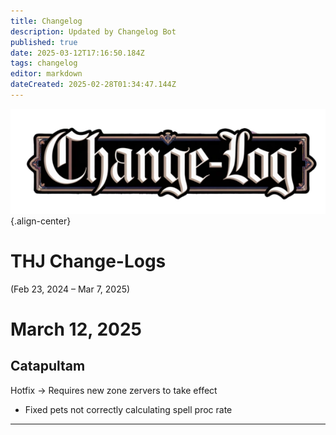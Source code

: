 ```yaml
---
title: Changelog
description: Updated by Changelog Bot
published: true
date: 2025-03-12T17:16:50.184Z
tags: changelog
editor: markdown
dateCreated: 2025-02-28T01:34:47.144Z
---
```


![change-logs.webp](/change-logs.webp){.align-center}
# THJ Change-Logs
(Feb 23, 2024 – Mar 7, 2025)

# March 12, 2025
## Catapultam

Hotfix -> Requires new zone zervers to take effect

- Fixed pets not correctly calculating spell proc rate

---

